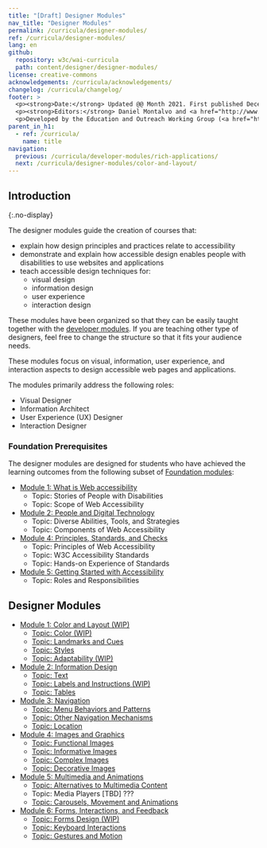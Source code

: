 ```yaml
---
title: "[Draft] Designer Modules"
nav_title: "Designer Modules"
permalink: /curricula/designer-modules/
ref: /curricula/designer-modules/
lang: en
github:
  repository: w3c/wai-curricula
  path: content/designer/designer-modules/
license: creative-commons
acknowledgements: /curricula/acknowledgements/
changelog: /curricula/changelog/
footer: >
  <p><strong>Date:</strong> Updated @@ Month 2021. First published December 2019.</p>
  <p><strong>Editors:</strong> Daniel Montalvo and <a href="http://www.w3.org/People/shadi/">Shadi Abou-Zahra</a>. Contributors: <a href="https://www.w3.org/WAI/EO/EOWG-members">EOWG Participants</a>. ACKNOWLEDGEMENTS lists contributors and credits.</p>
  <p>Developed by the Education and Outreach Working Group (<a href="http://www.w3.org/WAI/EO/">EOWG</a>). Developed with support from the <a href="https://www.w3.org/WAI/about/projects/wai-guide/">WAI-Guide Project</a> funded by the European Commission (EC) under the Horizon 2020 program (Grant Agreement 822245).</p>
parent_in_h1:
  - ref: /curricula/
    name: title
navigation:
  previous: /curricula/developer-modules/rich-applications/
  next: /curricula/designer-modules/color-and-layout/
---
```


## Introduction
{:.no-display}

The designer modules guide the creation of courses that:

* explain how design principles and practices relate to accessibility
* demonstrate and explain how accessible design enables people with disabilities to use websites and applications
* teach accessible design techniques for:
  * visual design
  * information design
  * user experience
  * interaction design

These modules have been organized so that they can be easily taught together with the [developer modules](/curricula/developer-modules/). If you are teaching other type of designers, feel free to change the structure so that it fits your audience needs.

These modules focus on visual, information, user experience, and interaction aspects to design accessible web pages and applications.

The modules primarily address the following roles:

* Visual Designer
* Information Architect
* User Experience (UX) Designer
* Interaction Designer

### Foundation Prerequisites

The designer modules are designed for students who have achieved the learning outcomes from the following subset of [Foundation modules](/curricula/foundation-modules/):

* [Module 1: What is Web accessibility](/curricula/foundation-modules/what-is-web-accessibility/)
  * Topic: Stories of People with Disabilities
  * Topic: Scope of Web Accessibility
* [Module 2: People and Digital Technology](/curricula/foundation-modules/people-and-digital-technology/)
  * Topic: Diverse Abilities, Tools, and Strategies
  * Topic: Components of Web Accessibility
* [Module 4: Principles, Standards, and Checks](/curricula/foundation-modules/principles-standards-and-checks/)
  * Topic: Principles of Web Accessibility
  * Topic: W3C Accessibility Standards
  * Topic: Hands-on Experience of Standards
* [Module 5: Getting Started with Accessibility](/curricula/foundation-modules/getting-started-with-accessibility/)
  * Topic: Roles and Responsibilities

## Designer Modules

-   [Module 1: Color and Layout (WIP)](/curricula/designer-modules/color-and-layout)
    -   [Topic: Color (WIP)](/curricula/designer-modules/color-and-layout/#topic-color)
    -   [Topic: Landmarks and Cues](/curricula/designer-modules/#topic-landmarks-and-cues)
    -   [Topic: Styles](/curricula/designer-modules/color-and-layout/#topic-styles)
    -   [Topic: Adaptability (WIP)](/curricula/designer-modules/color-and-layout/#topic-adaptability)
-   [Module 2: Information Design](/curricula/designer-modules/information-design/)
    -   [Topic: Text](/curricula/designer-modules/information-design/#topic-text)
    -   [Topic: Labels and Instructions (WIP)](/curricula/designer-modules/information-design/#topic-labels-and-instructions)
    -   [Topic: Tables](/curricula/designer-modules/information-design/#topic-tables)
-   [Module 3: Navigation](/curricula/designer-modules/navigation/)
    -   [Topic: Menu Behaviors and Patterns](/curricula/designer-modules/navigation/#topic-menu-behaviors-and-patterns)
    -   [Topic: Other Navigation Mechanisms](/curricula/designer-modules/navigation/#topic-other-navigation-mechanisms)
    -   [Topic: Location](/curricula/designer-modules/navigation/#topic-location)
-   [Module 4: Images and Graphics](/curricula/designer-modules/images-and-graphics/#topic-functional-images)
    -   [Topic: Functional Images](/curricula/designer-modules/images-and-graphics/#topic-functional-images)
    -   [Topic: Informative Images](/curricula/designer-modules/images-and-graphics/#topic-informative-images)
    -   [Topic: Complex Images](/curricula/designer-modules/images-and-graphics/#topic-complex-images)
    -   [Topic: Decorative Images](/curricula/designer-modules/images-and-graphics/#topic-decorative-images)
-   [Module 5: Multimedia and Animations](/curricula/designer-modules/multimedia-and-animations/)
    -   [Topic: Alternatives to Multimedia Content](/curricula/designer-modules/multimedia-and-animations/#topic-alternatives-to-multimedia-content)
    -   Topic: Media Players [TBD] ???
    -   [Topic: Carousels, Movement and Animations](/curricula/designer-modules/multimedia-and-animations/#topic-carousels-movement-and-animations)
-   [Module 6: Forms, Interactions, and Feedback](/curricula/designer-modules/forms-interactions-and-feedback/)
    -   [Topic: Forms Design (WIP)](/curricula/designer-modules/forms-interactions-and-feedback/#topic-forms-design)
    -   [Topic: Keyboard Interactions](/curricula/designer-modules/forms-interactions-and-feedback/#topic-keyboard-interactions)
    -   [Topic: Gestures and Motion](/curricula/designer-modules/forms-interactions-and-feedback/#topic-gestures-and-motion)
